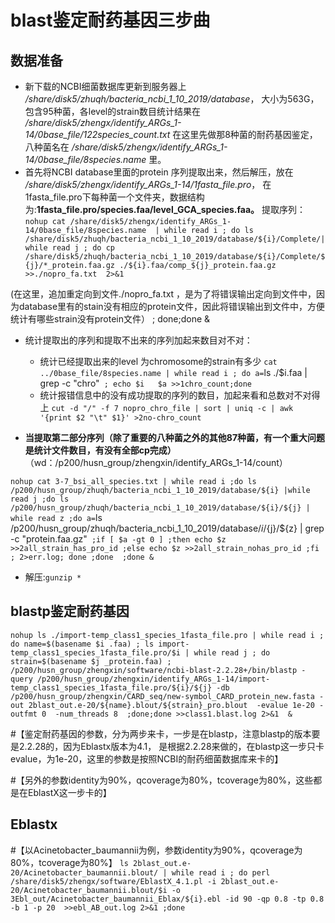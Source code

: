 # blast鉴定耐药基因三步曲
## 数据准备

- 新下载的NCBI细菌数据库更新到服务器上
*/share/disk5/zhuqh/bacteria_ncbi_1_10_2019/database*，
大小为563G，包含95种菌，各level的strain数目统计结果在
*/share/disk5/zhengx/identify_ARGs_1-14/0base_file/122species_count.txt*
在这里先做那8种菌的耐药基因鉴定，八种菌名在
*/share/disk5/zhengx/identify_ARGs_1-14/0base_file/8species.name*
里。
- 首先将NCBI database里面的protein 序列提取出来，然后解压，放在
*/share/disk5/zhengx/identify_ARGs_1-14/1fasta_file.pro*，
在1fasta_file.pro下每种菌一个文件夹，数据结构为:**1fasta_file.pro/species.faa/level_GCA_species.faa。**
提取序列：               
`nohup cat /share/disk5/zhengx/identify_ARGs_1-14/0base_file/8species.name  | while read i ; do ls /share/disk5/zhuqh/bacteria_ncbi_1_10_2019/database/${i}/Complete/| while read j ; do cp /share/disk5/zhuqh/bacteria_ncbi_1_10_2019/database/${i}/Complete/${j}/*_protein.faa.gz ./${i}.faa/comp_${j}_protein.faa.gz  >>./nopro_fa.txt  2>&1`

(在这里，追加重定向到文件./nopro_fa.txt ，是为了将错误输出定向到文件中，因为database里有的stain没有相应的protein文件，因此将错误输出到文件中，方便统计有哪些strain没有protein文件） ; done;done &

- 统计提取出的序列和提取不出来的序列加起来数目对不对：

   - 统计已经提取出来的level 为chromosome的strain有多少
`cat ../0base_file/8species.name | while read i ; do a=`ls ./$i.faa | grep -c  "chro"` ; echo $i   $a >>1chro_count;done`
   - 统计报错信息中的没有成功提取的序列的数目，加起来看和总数对不对得上
`cut -d "/" -f 7 nopro_chro_file | sort | uniq -c | awk '{print $2 "\t" $1}' >2no-chro_count`

- **当提取第二部分序列（除了重要的八种菌之外的其他87种菌，有一个重大问题是统计文件数目，有没有全部cp完成）**
（wd：/p200/husn_group/zhengxin/identify_ARGs_1-14/count）

`nohup cat 3-7_bsi_all_species.txt | while read i ;do ls /p200/husn_group/zhuqh/bacteria_ncbi_1_10_2019/database/${i} |while read j ;do ls /p200/husn_group/zhuqh/bacteria_ncbi_1_10_2019/database/${i}/${j} | while read z ;do a=`ls /p200/husn_group/zhuqh/bacteria_ncbi_1_10_2019/database/${i}/${j}/${z} | grep -c "protein.faa.gz"` ;if [ $a -gt 0 ] ;then echo $z >>2all_strain_has_pro_id ;else echo $z >>2all_strain_nohas_pro_id ;fi ; 2>err.log; done ;done  ;done &`

   - 解压:`gunzip *`

## blastp鉴定耐药基因

`nohup ls ./import-temp_class1_species_1fasta_file.pro | while read i ; do name=$(basename $i .faa) ; ls import-temp_class1_species_1fasta_file.pro/$i | while read j ; do strain=$(basename $j _protein.faa) ; /p200/husn_group/zhengxin/software/ncbi-blast-2.2.28+/bin/blastp -query /p200/husn_group/zhengxin/identify_ARGs_1-14/import-temp_class1_species_1fasta_file.pro/${i}/${j} -db /p200/husn_group/zhengxin/CARD_seq/new-symbol_CARD_protein_new.fasta -out 2blast_out.e-20/${name}.blout/${strain}_pro.blout  -evalue 1e-20 -outfmt 0  -num_threads 8  ;done;done >>class1.blast.log 2>&1  &  `

#【鉴定耐药基因的参数，分为两步来卡，一步是在blastp，注意blastp的版本要是2.2.28的，因为Eblastx版本为4.1， 是根据2.2.28来做的，在blastp这一步只卡evalue，为1e-20，这里的参数是按照NCBI的耐药细菌数据库来卡的】

#【另外的参数identity为90%，qcoverage为80%，tcoverage为80%，这些都是在EblastX这一步卡的】

## Eblastx   

#【以Acinetobacter_baumannii为例，参数identity为90%，qcoverage为80%，tcoverage为80%】
`ls 2blast_out.e-20/Acinetobacter_baumannii.blout/ | while read i ; do perl /share/disk5/zhengx/software/EblastX_4.1.pl -i 2blast_out.e-20/Acinetobacter_baumannii.blout/$i -o 3Ebl_out/Acinetobacter_baumannii_Eblax/${i}.ebl -id 90 -qp 0.8 -tp 0.8 -b 1 -p 20  >>ebl_AB_out.log 2>&1 ;done`
